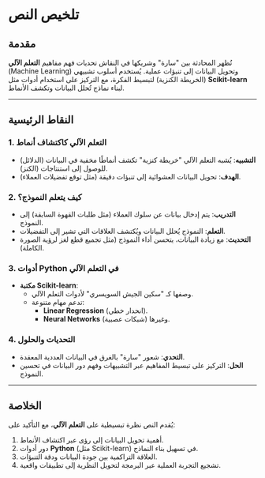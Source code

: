 # تلخيص النص  

## **مقدمة**  
تُظهر المحادثة بين "سارة" وشريكها في النقاش تحديات فهم مفاهيم **التعلم الآلي** (Machine Learning) وتحويل البيانات إلى تنبؤات عملية. يُستخدم أسلوب تشبيهي (الخريطة الكنزية) لتبسيط الفكرة، مع التركيز على استخدام أدوات مثل **Scikit-learn** لبناء نماذج تُحلل البيانات وتكشف الأنماط.  

---

## **النقاط الرئيسية**  

### 1. **التعلم الآلي كاكتشاف أنماط**  
- **التشبيه**: يُشبه التعلم الآلي "خريطة كنزية" تكشف أنماطًا مخفية في البيانات (الدلائل) للوصول إلى استنتاجات (الكنز).  
- **الهدف**: تحويل البيانات العشوائية إلى تنبؤات دقيقة (مثل توقع تفضيلات العملاء).  

### 2. **كيف يتعلم النموذج؟**  
- **التدريب**: يتم إدخال بيانات عن سلوك العملاء (مثل طلبات القهوة السابقة) إلى النموذج.  
- **التعلم**: النموذج يُحلل البيانات ويُكتشف العلاقات التي تشير إلى التفضيلات.  
- **التحديث**: مع زيادة البيانات، يتحسن أداء النموذج (مثل تجميع قطع لغز لرؤية الصورة الكاملة).  

### 3. **أدوات Python في التعلم الآلي**  
- **مكتبة Scikit-learn**:  
  - وصفها كـ "سكين الجيش السويسري" لأدوات التعلم الآلي.  
  - تدعم مهام متنوعة:  
    - **Linear Regression** (انحدار خطي).  
    - **Neural Networks** (شبكات عصبية) وغيرها.  

### 4. **التحديات والحلول**  
- **التحدي**: شعور "سارة" بالغرق في البيانات العددية المعقدة.  
- **الحل**: التركيز على تبسيط المفاهيم عبر التشبيهات وفهم دور البيانات في تحسين النموذج.  

---

## **الخلاصة**  
يُقدم النص نظرة تبسيطية على **التعلم الآلي**، مع التأكيد على:  
1. أهمية تحويل البيانات إلى رؤى عبر اكتشاف الأنماط.  
2. دور أدوات **Python** (مثل Scikit-learn) في تسهيل بناء النماذج.  
3. العلاقة التراكمية بين جودة البيانات ودقة التنبؤات.  
4. تشجيع التجربة العملية عبر البرمجة لتحويل النظرية إلى تطبيقات واقعية.